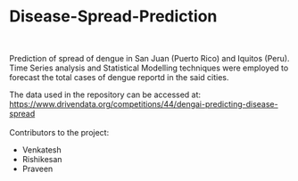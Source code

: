 # Disease-Spread-Prediction
<br>

Prediction of spread of dengue in San Juan (Puerto Rico) and Iquitos (Peru). 
<br>
Time Series analysis and Statistical Modelling techniques were employed to forecast the total cases of dengue reportd in the said cities.
<br>

The data used in the repository can be accessed at: https://www.drivendata.org/competitions/44/dengai-predicting-disease-spread
<br><br>
Contributors to the project:<br>

* Venkatesh <br>
* Rishikesan<br>
* Praveen<br>
